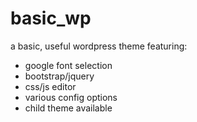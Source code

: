 # basic_wp

a basic, useful wordpress theme featuring:
- google font selection
- bootstrap/jquery
- css/js editor
- various config options
- child theme available
